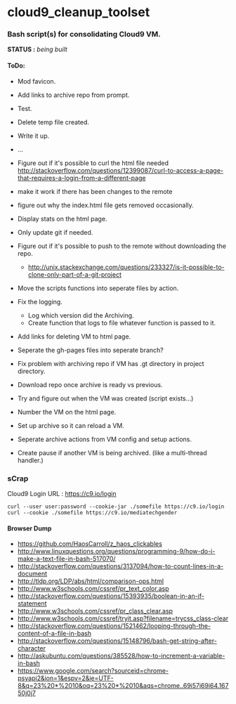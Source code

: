 # cloud9_cleanup_toolset

### Bash script(s) for consolidating Cloud9 VM.

**STATUS :** *being built*

#### ToDo:

* Mod favicon.
* Add links to archive repo from prompt.
* Test.
* Delete temp file created.
* Write it up.
* ...
* Figure out if it's possible to curl the html file needed http://stackoverflow.com/questions/12399087/curl-to-access-a-page-that-requires-a-login-from-a-different-page

* make it work if there has been changes to the remote
* figure out why the index.html file gets removed occasionally.
* Display stats on the html page.
* Only update git if needed.
* Figure out if it's possible to push to the remote without downloading the repo.
   * http://unix.stackexchange.com/questions/233327/is-it-possible-to-clone-only-part-of-a-git-project
* Move the scripts functions into seperate files by action.
* Fix the logging.
   * Log which version did the Archiving.
   * Create function that logs to file whatever function is passed to it.
* Add links for deleting VM to html page.
* Seperate the gh-pages files into seperate branch?
* Fix problem with archiving repo if VM has .gt directory in project directory.
* Download repo once archive is ready vs previous.
* Try and figure out when the VM was created (script exists...)
* Number the VM on the html page.
* Set up archive so it can reload a VM.
* Seperate archive actions from VM config and setup actions.
* Create pause if another VM is being archived. (like a multi-thread handler.)

### sCrap

Cloud9 Login URL : https://c9.io/login

```
curl --user user:password --cookie-jar ./somefile https://c9.io/login
curl --cookie ./somefile https://c9.io/mediatechgender
```

#### Browser Dump

- https://github.com/HaosCarroll/z_haos_clickables
- http://www.linuxquestions.org/questions/programming-9/how-do-i-make-a-text-file-in-bash-517070/
- http://stackoverflow.com/questions/3137094/how-to-count-lines-in-a-document
- http://tldp.org/LDP/abs/html/comparison-ops.html
- http://www.w3schools.com/cssref/pr_text_color.asp
- http://stackoverflow.com/questions/15393935/boolean-in-an-if-statement
- http://www.w3schools.com/cssref/pr_class_clear.asp
- http://www.w3schools.com/cssref/tryit.asp?filename=trycss_class-clear
- http://stackoverflow.com/questions/1521462/looping-through-the-content-of-a-file-in-bash
- http://stackoverflow.com/questions/15148796/bash-get-string-after-character
- http://askubuntu.com/questions/385528/how-to-increment-a-variable-in-bash
- https://www.google.com/search?sourceid=chrome-psyapi2&ion=1&espv=2&ie=UTF-8&q=23%20*%2010&oq=23%20*%2010&aqs=chrome..69i57j69i64.16750j0j7

